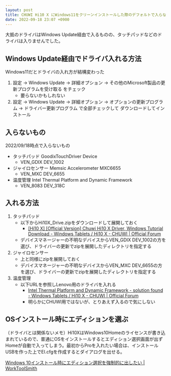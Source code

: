 ```yaml
---
layout: post
title: CHUWI Hi10 X にWindows11をクリーンインストールした際のデフォルトで入らないドライバと入れ方
date: 2022-09-18 23:07 +0900
---
```

大抵のドライバはWindows Update経由で入るものの、タッチパッドなどのドライバは入りませんでした。

Windows Update経由でドライバ入れる方法
------------------------
Windows11だとドライバの入れ方が結構変わった

1. 設定 -> Windows Update -> 詳細オプション -> その他のMicrosoft製品の更新プログラムを受け取る をチェック
    * 要らないかもしれない
1. 設定 -> Windows Update -> 詳細オプション -> オプションの更新プログラム -> ドライバー更新プログラム で全部チェックして ダウンロードしてインストール

入らないもの
------------------------
2022/09/18時点で入らないもの

* タッチパッド GoodixTouchDriver Device
    * VEN_GDIX DEV_1002
* ジャイロセンサー Memsic Accelerometer MXC6655
    * VEN_MXC DEV_6655
* 温度管理 Intel Thermal Platform and Dynamic Framework
    * VEN_8083 DEV_318C

入れる方法
------------------------
1. タッチパッド
    * 以下からHi10X_Drive.zipをダウンロードして展開しておく
        * [[Hi10 X] [Official Version] Chuwi Hi10 X Driver, Windows Tutorial Download - Windows Tablets / Hi10 X - CHUWI \| Official Forum](https://forum.chuwi.com/t/hi10-x-official-version-chuwi-hi10-x-driver-windows-tutorial-download/6961)
    * デバイスマネージャーの不明なデバイスからVEN_GDIX DEV_1002の方を選び、ドライバーの更新でzipを展開したディレクトリを指定する
1. ジャイロセンサー
    * 上と同様にzipを展開しておく
    * デバイスマネージャーの不明なデバイスからVEN_MXC DEV_6655の方を選び、ドライバーの更新でzipを展開したディレクトリを指定する
1. 温度管理
    * 以下URLを参照しLenovo用のドライバを入れる
        * [Intel Thermal Platform and Dynamic Framework - solution found - Windows Tablets / Hi10 X - CHUWI \| Official Forum](https://forum.chuwi.com/t/intel-thermal-platform-and-dynamic-framework-solution-found/11548)
        * 明らかにCHUWI用ではないが、とりあえず入るので気にしない

OSインストール時にエディションを選ぶ
------------------------
（ドライバとは関係ないメモ）Hi10XはWindows10Homeのライセンスが書き込まれているので、普通にOSをインストールするとエディション選択画面が出ずHomeが自動で入ってしまう。最初からProを入れたい場合は、インストールUSBを作った上でEI.cfgを作成するとダイアログを出せる。

[Windows 10インストール時にエディション選択を強制的に出したい \| WorkToolSmith](https://worktoolsmith.com/post-58916/)
